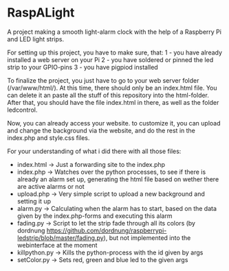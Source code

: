 # RaspALight
A project making a smooth light-alarm clock with the help of a Raspberry Pi and LED light strips.


For setting up this project, you have to make sure, that:
1 - you have already installed a web server on your Pi
2 - you have soldered or pinned the led strip to your GPIO-pins
3 - you have pigpiod installed

To finalize the project, you just have to go to your web server folder (/var/www/html/).
At this time, there should only be an index.html file. You can delete it an paste all the stuff of this repository into the html-folder.
After that, you should have the file index.html in there, as well as the folder ledcontrol.

Now, you can already access your website. to customize it, you can upload and change the background via the website, and do the rest in the index.php and style.css files.

For your understanding of what i did there with all those files:
-   index.html    -> Just a forwarding site to the index.php
-   index.php     -> Watches over the python processes, to see if there is already an alarm set up, generating the html file based on wether there are active alarms or not
-   upload.php    -> Very simple script to upload a new background and setting it up
-   alarm.py      -> Calculating when the alarm has to start, based on the data given by the index.php-forms and executing this alarm
-   fading.py     -> Script to let the strip fade through all its colors (by dordnung https://github.com/dordnung/raspberrypi-ledstrip/blob/master/fading.py), but not implemented into the webinterface at the moment
-   killpython.py -> Kills the python-process with the id given by args
-   setColor.py   -> Sets red, green and blue led to the given args

